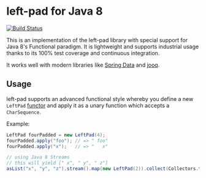 # left-pad for Java 8

[![Build Status](https://travis-ci.org/absurdhero/left-pad-java.svg?branch=master)](https://travis-ci.org/absurdhero/left-pad-java)

This is an implementation of the left-pad library
with special support for Java 8's Functional paradigm.
It is lightweight and supports industrial usage thanks to its 100% test coverage
and continuous integration.

It works well with modern libraries like
[Spring Data](http://projects.spring.io/spring-data/)
and [jooq](http://jooq.org).

## Usage

left-pad supports an advanced functional style whereby you define a new `LeftPad`
[functor](https://en.wikipedia.org/wiki/Function_object)
and apply it as a unary function which accepts a `CharSequence`.

Example:

```java
LeftPad fourPadded = new LeftPad(4);
fourPadded.apply("foo"); // => " foo"
fourPadded.apply("x");   // => "   x"

// using Java 8 Streams
// this will yield [" x", " y", " z"]
asList("x", "y", "z").stream().map(new LeftPad(2)).collect(Collectors.toList())
```
